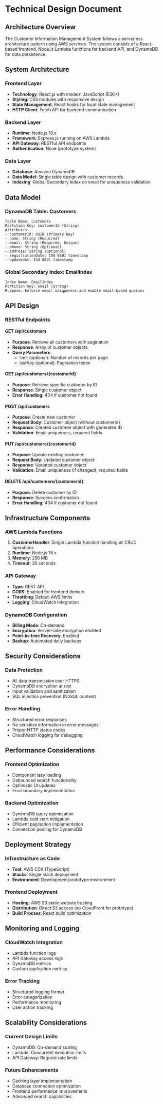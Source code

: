 # Technical Design Document

## Architecture Overview

The Customer Information Management System follows a serverless architecture pattern using AWS services. The system consists of a React-based frontend, Node.js Lambda functions for backend API, and DynamoDB for data persistence.

## System Architecture

### Frontend Layer
- **Technology**: React.js with modern JavaScript (ES6+)
- **Styling**: CSS modules with responsive design
- **State Management**: React hooks for local state management
- **HTTP Client**: Fetch API for backend communication

### Backend Layer
- **Runtime**: Node.js 18.x
- **Framework**: Express.js running on AWS Lambda
- **API Gateway**: RESTful API endpoints
- **Authentication**: None (prototype system)

### Data Layer
- **Database**: Amazon DynamoDB
- **Data Model**: Single table design with customer records
- **Indexing**: Global Secondary Index on email for uniqueness validation

## Data Model

### DynamoDB Table: Customers
```
Table Name: customers
Partition Key: customerId (String)
Attributes:
- customerId: UUID (Primary Key)
- name: String (Required)
- email: String (Required, Unique)
- phone: String (Optional)
- address: String (Optional)
- registrationDate: ISO 8601 timestamp
- updatedAt: ISO 8601 timestamp
```

### Global Secondary Index: EmailIndex
```
Index Name: EmailIndex
Partition Key: email (String)
Purpose: Enforce email uniqueness and enable email-based queries
```

## API Design

### RESTful Endpoints

#### GET /api/customers
- **Purpose**: Retrieve all customers with pagination
- **Response**: Array of customer objects
- **Query Parameters**: 
  - limit (optional): Number of records per page
  - lastKey (optional): Pagination token

#### GET /api/customers/{customerId}
- **Purpose**: Retrieve specific customer by ID
- **Response**: Single customer object
- **Error Handling**: 404 if customer not found

#### POST /api/customers
- **Purpose**: Create new customer
- **Request Body**: Customer object (without customerId)
- **Response**: Created customer object with generated ID
- **Validation**: Email uniqueness, required fields

#### PUT /api/customers/{customerId}
- **Purpose**: Update existing customer
- **Request Body**: Updated customer object
- **Response**: Updated customer object
- **Validation**: Email uniqueness (if changed), required fields

#### DELETE /api/customers/{customerId}
- **Purpose**: Delete customer by ID
- **Response**: Success confirmation
- **Error Handling**: 404 if customer not found

## Infrastructure Components

### AWS Lambda Functions
1. **CustomerHandler**: Single Lambda function handling all CRUD operations
2. **Runtime**: Node.js 18.x
3. **Memory**: 256 MB
4. **Timeout**: 30 seconds

### API Gateway
- **Type**: REST API
- **CORS**: Enabled for frontend domain
- **Throttling**: Default AWS limits
- **Logging**: CloudWatch integration

### DynamoDB Configuration
- **Billing Mode**: On-demand
- **Encryption**: Server-side encryption enabled
- **Point-in-time Recovery**: Enabled
- **Backup**: Automated daily backups

## Security Considerations

### Data Protection
- All data transmission over HTTPS
- DynamoDB encryption at rest
- Input validation and sanitization
- SQL injection prevention (NoSQL context)

### Error Handling
- Structured error responses
- No sensitive information in error messages
- Proper HTTP status codes
- CloudWatch logging for debugging

## Performance Considerations

### Frontend Optimization
- Component lazy loading
- Debounced search functionality
- Optimistic UI updates
- Error boundary implementation

### Backend Optimization
- DynamoDB query optimization
- Lambda cold start mitigation
- Efficient pagination implementation
- Connection pooling for DynamoDB

## Deployment Strategy

### Infrastructure as Code
- **Tool**: AWS CDK (TypeScript)
- **Stacks**: Single stack deployment
- **Environment**: Development/prototype environment

### Frontend Deployment
- **Hosting**: AWS S3 static website hosting
- **Distribution**: Direct S3 access (no CloudFront for prototype)
- **Build Process**: React build optimization

## Monitoring and Logging

### CloudWatch Integration
- Lambda function logs
- API Gateway access logs
- DynamoDB metrics
- Custom application metrics

### Error Tracking
- Structured logging format
- Error categorization
- Performance monitoring
- User action tracking

## Scalability Considerations

### Current Design Limits
- DynamoDB: On-demand scaling
- Lambda: Concurrent execution limits
- API Gateway: Request rate limits

### Future Enhancements
- Caching layer implementation
- Database connection optimization
- Frontend performance improvements
- Advanced search capabilities
